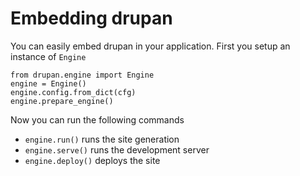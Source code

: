 # Embedding drupan
You can easily embed drupan in your application. First you setup an instance
of `Engine`

    from drupan.engine import Engine
    engine = Engine()
    engine.config.from_dict(cfg)
    engine.prepare_engine()

Now you can run the following commands

- `engine.run()` runs the site generation
- `engine.serve()` runs the development server
- `engine.deploy()` deploys the site
